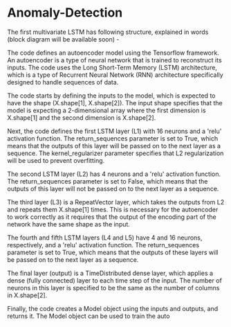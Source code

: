 # Anomaly-Detection

The first multivariate LSTM has following structure, explained in words (block diagram will be available soon) -

The code defines an autoencoder model using the Tensorflow framework. An autoencoder is a type of neural network that is trained to reconstruct its inputs. The code uses the Long Short-Term Memory (LSTM) architecture, which is a type of Recurrent Neural Network (RNN) architecture specifically designed to handle sequences of data.

The code starts by defining the inputs to the model, which is expected to have the shape (X.shape[1], X.shape[2]). The input shape specifies that the model is expecting a 2-dimensional array where the first dimension is X.shape[1] and the second dimension is X.shape[2].

Next, the code defines the first LSTM layer (L1) with 16 neurons and a 'relu' activation function. The return_sequences parameter is set to True, which means that the outputs of this layer will be passed on to the next layer as a sequence. The kernel_regularizer parameter specifies that L2 regularization will be used to prevent overfitting.

The second LSTM layer (L2) has 4 neurons and a 'relu' activation function. The return_sequences parameter is set to False, which means that the outputs of this layer will not be passed on to the next layer as a sequence.

The third layer (L3) is a RepeatVector layer, which takes the outputs from L2 and repeats them X.shape[1] times. This is necessary for the autoencoder to work correctly as it requires that the output of the encoding part of the network have the same shape as the input.

The fourth and fifth LSTM layers (L4 and L5) have 4 and 16 neurons, respectively, and a 'relu' activation function. The return_sequences parameter is set to True, which means that the outputs of these layers will be passed on to the next layer as a sequence.

The final layer (output) is a TimeDistributed dense layer, which applies a dense (fully connected) layer to each time step of the input. The number of neurons in this layer is specified to be the same as the number of columns in X.shape[2].

Finally, the code creates a Model object using the inputs and outputs, and returns it. The Model object can be used to train the auto
